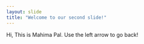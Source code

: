 ```yaml
---
layout: slide
title: "Welcome to our second slide!"
---
```

Hi, This is Mahima Pal.
Use the left arrow to go back!
